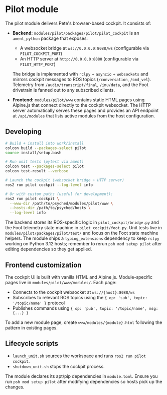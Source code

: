 # Pilot module

The pilot module delivers Pete's browser-based cockpit. It consists of:

- **Backend:** `modules/pilot/packages/pilot/pilot_cockpit` is an `ament_python` package that exposes:
  - A websocket bridge at `ws://0.0.0.0:8088/ws` (configurable via `PILOT_COCKPIT_PORT`)
  - An HTTP server at `http://0.0.0.0:8080` (configurable via `PILOT_HTTP_PORT`)
  
  The bridge is implemented with `rclpy` + `asyncio` + `websockets` and mirrors cockpit messages to ROS topics (`/conversation`, `/cmd_vel`). Telemetry from `/audio/transcript/final`, `/imu/data`, and the Foot drivetrain is fanned out to any subscribed clients.

- **Frontend:** `modules/pilot/www` contains static HTML pages using Alpine.js that connect directly to the cockpit websocket. The HTTP server automatically serves these pages and provides an API endpoint at `/api/modules` that lists active modules from the host configuration.

## Developing

```bash
# Build + install into work/install
colcon build --packages-select pilot
source install/setup.bash

# Run unit tests (pytest via ament)
colcon test --packages-select pilot
colcon test-result --verbose

# Launch the cockpit (websocket bridge + HTTP server)
ros2 run pilot cockpit --log-level info

# Or with custom paths (useful for development):
ros2 run pilot cockpit \
  --www-dir /path/to/psyched/modules/pilot/www \
  --hosts-dir /path/to/psyched/hosts \
  --log-level info
```

The backend stores its ROS-specific logic in `pilot_cockpit/bridge.py` and the Foot telemetry state machine in `pilot_cockpit/foot.py`. Unit tests live in `modules/pilot/packages/pilot/test/` and focus on the Foot state machine helpers. The module ships a `typing_extensions` dependency to keep `rclpy` working on Python 3.12 hosts; remember to rerun `psh mod setup pilot` after editing dependencies so they get applied.

## Frontend customization

The cockpit UI is built with vanilla HTML and Alpine.js. Module-specific pages live in `modules/pilot/www/modules/`. Each page:

- Connects to the cockpit websocket at `ws://{host}:8088/ws`
- Subscribes to relevant ROS topics using the `{ op: 'sub', topic: '/topic/name' }` protocol
- Publishes commands using `{ op: 'pub', topic: '/topic/name', msg: {...} }`

To add a new module page, create `www/modules/{module}.html` following the pattern in existing pages.

## Lifecycle scripts

- `launch_unit.sh` sources the workspace and runs `ros2 run pilot cockpit`.
- `shutdown_unit.sh` stops the cockpit process.

The module declares its apt/pip dependencies in `module.toml`. Ensure you run `psh mod setup pilot` after modifying dependencies so hosts pick up the changes.
